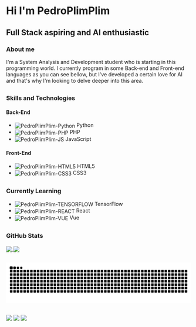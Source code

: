 # **Hi I'm PedroPlimPlim**

## Full Stack aspiring and AI enthusiastic

### About me

I'm a System Analysis and Development student who is starting in this programming world. I currently program in some Back-end and Front-end languages as you can see bellow, but I've developed a certain love for AI and that's why I'm looking to delve deeper into this area.

 ##

### Skills and Technologies

#### Back-End

 - <img align="center" alt="PedroPlimPlim-Python" height="30" width="40" 
            img src="https://cdn.jsdelivr.net/gh/devicons/devicon@latest/icons/python/python-original.svg" /> Python 
 - <img align="center" alt="PedroPlimPlim-PHP" height="30" width="40" 
            img src="https://cdn.jsdelivr.net/gh/devicons/devicon@latest/icons/php/php-original.svg" /> PHP 
 - <img align="center" alt="PedroPlimPlim-JS" height="30" width="40" 
            img src="https://cdn.jsdelivr.net/gh/devicons/devicon@latest/icons/javascript/javascript-original.svg" /> JavaScript

#### Front-End

- <img align="center" alt="PedroPlimPlim-HTML5" height="30" width="40" 
            img src="https://cdn.jsdelivr.net/gh/devicons/devicon@latest/icons/html5/html5-original.svg" /> HTML5
- <img align="center" alt="PedroPlimPlim-CSS3" height="30" width="40" 
            img src="https://cdn.jsdelivr.net/gh/devicons/devicon@latest/icons/css3/css3-original.svg" /> CSS3

 ##

### Currently Learning

- <img align="center" alt="PedroPlimPlim-TENSORFLOW" height="30" width="40" 
            img src="https://cdn.jsdelivr.net/gh/devicons/devicon@latest/icons/tensorflow/tensorflow-original.svg" /> TensorFlow
- <img align="center" alt="PedroPlimPlim-REACT" height="30" width="40" 
            img src="https://cdn.jsdelivr.net/gh/devicons/devicon@latest/icons/react/react-original.svg" /> React
- <img align="center" alt="PedroPlimPlim-VUE" height="30" width="40" 
            img src="https://cdn.jsdelivr.net/gh/devicons/devicon@latest/icons/vuejs/vuejs-original.svg" /> Vue

##

### GitHub Stats

<a href="https://github.com/PedroPlimPlim/github-readme-stats">
 
  <img height=200 align="center" src="https://github-readme-stats.vercel.app/api?username=PedroPlimPlim&show_icons=true&theme=tokyonight" />
  <img height=200 align="center" src="https://github-readme-stats.vercel.app/api/top-langs/?username=PedroPlimPlim&layout=compact&theme=tokyonight" />
  
</a>

  ##
 
![Snake animation](https://github.com/PedroPlimPlim/PedroPlimPlim/blob/output/github-contribution-grid-snake.svg)

##

<div> 
  
  <a href="https://www.instagram.com/pedro_plim_plim/" target="_blank"><img src="https://img.shields.io/badge/-Instagram-%23E4405F?style=for-the-badge&logo=instagram&logoColor=white" target="_blank"></a>
  <a href = "mailto:harkplay@gmail.com"><img src="https://img.shields.io/badge/-Gmail-%23333?style=for-the-badge&logo=gmail&logoColor=white" target="_blank"></a>
  <a href="https://www.linkedin.com/in/pedroplimplim/" target="_blank"><img src="https://img.shields.io/badge/-LinkedIn-%230077B5?style=for-the-badge&logo=linkedin&logoColor=white" target="_blank"></a> 
  
</div>
